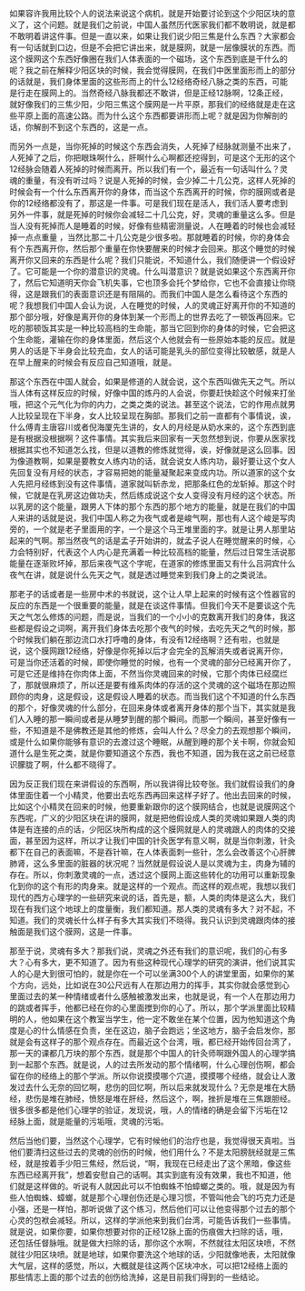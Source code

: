 如果容许我用比较个人的说法来说这个病机，就是开始要讨论到这个少阳区块的意义了，这个问题。就是我们之前说，中国人虽然历代医家我们都不敢明说，就是都不敢明着讲这件事。但是一直以来，如果让我们说少阳三焦是什么东西？大家都会有一句话就到口边，但是不会把它讲出来，就是膜网，就是一层像膜状的东西。而这个膜网这个东西好像圈在我们人体表面的一个磁场，这个东西到底是干什么的呢？我之前在解释少阳区块的时候，我会觉得膜网，在我们中医里面形而上的部分的话就是，我们身体里面的这些形而上的什么12经络奇经八脉之类的东西，可能是行走在膜网上的。当然奇经八脉我都还不敢讲，但是正经12脉啊，12条正经，就好像我们的三焦少阳，少阳三焦这个膜网是一片平原，那我们的经络就是走在这些平原上面的高速公路。而为什么这个东西都要讲形而上呢？就是因为你解剖的话，你解剖不到这个东西的，这是一点。

而另外一点是，当你死掉的时候这个东西会消失，人死掉了经脉就测量不出来了，人死掉了之后，你把眼珠啊什么，肝啊什么心啊都还挖得到，可是这个无形的这个12经脉会随着人死掉的时候而离开。所以我们有一个，最近有一句话叫什么？灵魂的重量，有没有听过吗？说是人死掉的时候，会少掉二十几公克，这样人死掉的时候会有一个什么东西离开你的身体，而当这个东西离开的时候，你的膜网或者是你的12经络都没有了，那这是一件事。可是我们现在是活人，我们活人要考虑到另外一件事，就是死掉的时候你会减轻二十几公克，好，灵魂的重量这么多。但是当人没有死掉而人是睡着的时候，好像有些精密测量说，人在睡着的时候也会减轻掉一点点重量 ，当然比那二十几公克是少很多啦。那就睡着的时候，你的身体会有个东西离开你，然后那个重量在你快要醒来的时候才会回来。那这个睡觉的时候离开你又回来的东西是什么呢？我们只能说，不知道什么，我们随便讲一个假设好了。它可能是一个你的潜意识的灵魂。什么叫潜意识？就是说如果这个东西离开你了，然后它知道明天你会飞机失事，它也顶多会托个梦给你，它也不会直接让你晓得，这是跟我们的表面意识还是有阻隔的。而我们中国人是怎么看待这个东西的呢？我想我们中国人会认为说，人在睡觉的时候，人的灵魂正好离开你的不知道的那个部分哦，好像是离开你的身体到某一个形而上的世界去吃了一顿饭再回来。它吃的那顿饭其实是一种比较高档的生命能，那当它回到你的身体的时候，它会把这个生命能，灌输在你的身体里面，然后这个人他就会有一些原始本能的反应。就是男人的话是下半身会比较充血，女人的话可能是乳头的部位变得比较敏感，就是人在早上醒来的时候会有反应自己知道哦，就是。

那这个东西在中国人就会，如果是修道的人就会说，这个东西叫做先天之气。所以当人体有这样反应的时候，好像中国的炼丹的人会说，你要赶快趁这个时候来打坐哦，把这个元气化为你的内力，之类之类的说法。甚至这个说法，它的作用点就男人比较呈现在下半身，女人比较呈现在胸部。那我们之前一直都有个事情说，诶，什么傅青主唐容川或者倪海厦先生讲的，女人的月经是从奶水来的，这个东西到底是有根据没根据啊？这件事情。其实我后来回家有一天忽然想到说，你要从医家找根据其实也不知道怎么找，但是以道教的修炼就觉得，诶，好像就是这么回事。因为像道教啊，如果是要教女人练内功的话，就会说女人练内功，最好要让这个女人先回复没有月经的状态，才容易把她的能量凝聚起来变成内功。所以道家的这个女人先把月经练到没有这件事情，道家就叫斩赤龙，把那条红色的龙斩掉。那这个时候，它就是在乳房这边做功夫，然后练成说这个女人变得没有月经的这个状态。所以乳房的这个能量，跟男人下体的那个东西的那个地方的能量，就是在我们的中国人来讲的话就是说，我们中国人称之为夜气或者是峻气啊，那也有人这个峻是写肉旁的，一个就是老子里面用的字，一个是这个马王堆里面的字。就是让男人那里站起来的气啊。那当然夜气的话是孟子开始讲的，就孟子说人在睡觉醒来的时候，心力会特别好，代表这个人内心是充满着一种比较高档的能量，然后过日常生活说那能量在逐渐败坏掉，那后来夜气这个字呢，在道家的修炼里面又有什么吕洞宾什么夜气在讲，就是说什么先天之气，就是透过睡觉来到我们身上的之类说法。

那老子的话或者是一些房中术的书就说，这个让人早上起来的时候有这个性器官的反应的东西是一个很重要的能量，就是在谈这件事情。但我们今天不是要谈这个先天之气怎么修炼的问题，而是说，当我们的一个小小的克数离开我们的身体，我这些都是假设之词啊，离开我们身体去吃那个夜气的时候，去吃先天之气的时候，那个时候我们躺在那边流口水打呼噜的身体，有没有12经络啊？还有啦，也就是说，这个膜网跟12经络，好像是你死掉以后才会完全的瓦解消失或者说离开你，可是当你还活着的时候，即使你睡觉的时候，也有一个灵魂的部分已经离开你了，可是它还是维持在你肉体上面，不然当你灵魂回来的时候，它那个肉体已经腐烂了，那就很麻烦了，所以还是要有维系肉体的存活的这个灵魂的这个磁场在那边照顾你的肉身，这是假设，这是假设人睡着的状态。而当我们这个不知道的什么东西的那个，好像灵魂的什么部分，在回来身体或者离开身体的那个当下，其实就是我们人入睡的那一瞬间或者是从睡梦到醒的那个瞬间。而那一个瞬间，甚至好像有一些，不知道是不是佛教还是其他的修炼，会叫人什么？尽全力的去观想那个瞬间，或是什么如果你能够有意识的去渡过这个睡眠，从醒到睡的那个关卡啊，你就会知道什么是生死之类，就是你要知道这个东西，我也不知道，因为我在这之前已经意识朦胧了啊，什么都不晓得了。

因为反正我们现在来讲假设的东西啊，所以我讲得比较夸张。我们就假设我们的身体里面住着一个小精灵，他要出去吃东西再回来这样子好了。他出去回来的时候，比如这个小精灵在回来的时候，他要重新跟你的这个膜网结合，也就是说膜网这个东西呢，广义的少阳区块在讲的膜网，就是把他假设成人类的灵魂如果跟人类的肉体是有连接的点的话，少阳区块所构成的这个膜网就是人的灵魂跟人的肉体的交接面，甚至因为这样，所以才让我们中国的针灸医学有意义啊，就是当你刺激，针灸都下在自己的表面嘛，不是吞针嘛，在人体表面刺一些针，怎么会改善这个心肝脾肺肾，这么多里面的脏器的状况呢？当然就是假设说人是以灵魂为主，肉身为辅的存在。所以，你刺激灵魂的一点，透过这个膜网上面这些转化的功用可以重新现象化到你的这个有形的肉身来。就是这样的一个观点。而这样的观点呢，我想以我们现代的西方心理学的一些研究来说的话，首先是，额，人类的肉体是这么大，我们现在有我们这个地球上的度量衡，我们都知道。那人类的灵魂有多大？对不起，不知道。我们的灵魂长什么样子有多大其实我们不晓得。我只认识到灵魂跟肉体的接触面是我们这个膜网，这是一件事。

那至于说，灵魂有多大？那我们说，灵魂之外还有我们的意识呢，我们的心有多大？心有多大，更不知道了。因为有些这种现代心理学的研究的演讲，他们说其实人的心是大到很可怕的，就是你在一个可以坐满300个人的讲堂里面，如果你的某个方向，远处，比如说在30公尺远有人在那边用力的挥手，其实你就会感觉到心里面过去的某一种情绪或者什么感触被激发出来，也就是说，有一个人在那边用力的跳或者挥手，他都已经在你的心里面搅到你的心了。所以，那个学派里面比较精明的人，他如果在这个教室当学生，他一定不敢坐在某个位置，因为他知道这个角度是心的什么情感在负责，坐在这边，脑子会跑远；坐这地方，脑子会启发你，那就是会有这样子的那个观点存在。而最近这个台湾，哦，都已经开始传回台湾了，那一天的课都几万块的那个东西，就是那个中国人的针灸师啊跟外国人的心理学搞到一起那个东西。就是说，人的过去所发动的那个情绪啊，什么心理创伤啊，都会留在你的经络上的那个学派。所以你说摸摸哪个穴道，摸摸哪个经络，就会让人激发过去什么无奈的回忆啊，悲伤的回忆啊，所以后来就发现什么？无奈是堆在大肠经，悲伤是堆在肺经，愤怒是堆在肝经，然后这个，啊，挫折是堆在三焦跟胆经。很多很多都是他们心理学的验证，发现说，哦，人的情绪的确是会留下污垢在12经脉上面，就是能量的污垢哦，灵魂的污垢。

然后当他们要，当然这个心理学，它有时候他们的治疗也是，我觉得很天真啦。当他们要清扫这些过去的灵魂的创伤的时候，他们用什么？不是太阳膀胱经就是三焦经，就是按着手少阳三焦经，然后说，“啊，我现在已经走出了这个黑暗，像这些东西已经离开我”，想着安慰自己的话啊。其实到底有没有效果，我也不知道，他们就是这样做的。听说有人就因此可以不怕蜘蛛不怕蟑螂之类的。哦，就是因为有些人怕蜘蛛、蟑螂，就是那个心理创伤还是心理习惯，不管叫他会飞的巧克力还是小强，还是一样怕，那听说做了这个练习，然后他们可以让他变得那个过去的那个心灵的包袱会减轻。所以，这样的学派他来到我们台湾，可能告诉我们一些事情。就是说，如果你要，如果你想要对你的正经12脉上面的伤痕做大扫除的话，哦，还包括任督脉哦。就是做大扫除的话，那你这个水啊，不然就往太阳区块喷，不然就往少阳区块喷。就是地球，如果你要洗这个地球的话，少阳就像地表，太阳就像大气层，这样的感觉，所以，大概就是往这两个区块冲水，可以把12经络上面的那些情志上面的那个过去的创伤给洗掉，这是目前我们得到的一些结论。
